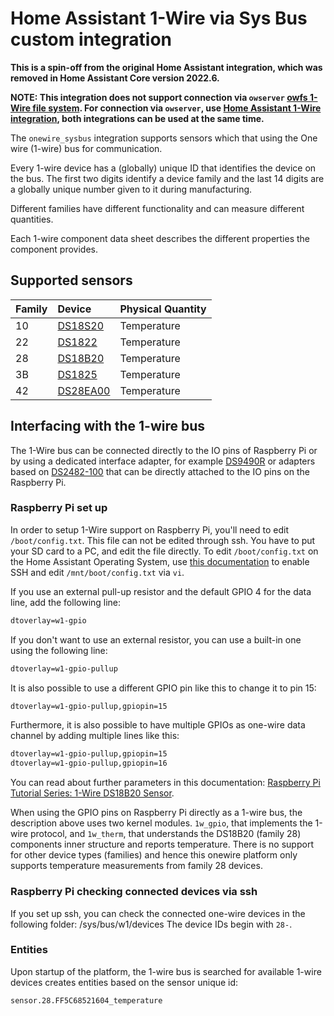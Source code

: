 # Home Assistant 1-Wire via Sys Bus custom integration

**This is a spin-off from the original Home Assistant integration, which was removed in Home Assistant Core version 2022.6.**

**NOTE: This integration does not support connection via `owserver` [owfs 1-Wire file system](https://owfs.org/). For connection via `owserver`, use [Home Assistant 1-Wire integration](https://www.home-assistant.io/integrations/onewire/), both integrations can be used at the same time.**

The `onewire_sysbus` integration supports sensors which that using the One wire (1-wire) bus for communication.

Every 1-wire device has a (globally) unique ID that identifies the device on the bus. The first two digits identify a device family and the last 14 digits are a globally unique number given to it during manufacturing.

Different families have different functionality and can measure different quantities.

Each 1-wire component data sheet describes the different properties the component provides.

## Supported sensors

| Family | Device                                                                      | Physical Quantity |
| ------ | :-------------------------------------------------------------------------- | :---------------- |
| 10     | [DS18S20](https://www.maximintegrated.com/en/products/sensors/DS18S20.html) | Temperature       |
| 22     | [DS1822](https://datasheets.maximintegrated.com/en/ds/DS1822.pdf)           | Temperature       |
| 28     | [DS18B20](https://datasheets.maximintegrated.com/en/ds/DS18B20.pdf)         | Temperature       |
| 3B     | [DS1825](https://datasheets.maximintegrated.com/en/ds/DS1825.pdf)           | Temperature       |
| 42     | [DS28EA00](https://datasheets.maximintegrated.com/en/ds/DS28EA00.pdf)       | Temperature       |

## Interfacing with the 1-wire bus

The 1-Wire bus can be connected directly to the IO pins of Raspberry Pi or by using a dedicated interface adapter, for example
[DS9490R](https://datasheets.maximintegrated.com/en/ds/DS9490-DS9490R.pdf) or adapters based on [DS2482-100](https://datasheets.maximintegrated.com/en/ds/DS2482-100.pdf) that can be directly attached to the IO pins on the Raspberry Pi.

### Raspberry Pi set up

In order to setup 1-Wire support on Raspberry Pi, you'll need to edit `/boot/config.txt`. This file can not be edited through ssh. You have to put your SD card to a PC, and edit the file directly.
To edit `/boot/config.txt` on the Home Assistant Operating System, use [this documentation](https://developers.home-assistant.io/docs/operating-system/debugging.html) to enable SSH and edit `/mnt/boot/config.txt` via `vi`.

If you use an external pull-up resistor and the default GPIO 4 for the data line, add the following line:

```txt
dtoverlay=w1-gpio
```

If you don't want to use an external resistor, you can use a built-in one using the following line:

```txt
dtoverlay=w1-gpio-pullup
```

It is also possible to use a different GPIO pin like this to change it to pin 15:

```txt
dtoverlay=w1-gpio-pullup,gpiopin=15
```

Furthermore, it is also possible to have multiple GPIOs as one-wire data channel by adding multiple lines like this:

```txt
dtoverlay=w1-gpio-pullup,gpiopin=15
dtoverlay=w1-gpio-pullup,gpiopin=16
```

You can read about further parameters in this documentation: [Raspberry Pi Tutorial Series: 1-Wire DS18B20 Sensor](https://www.waveshare.com/wiki/Raspberry_Pi_Tutorial_Series:_1-Wire_DS18B20_Sensor#Enable_1-Wire).

When using the GPIO pins on Raspberry Pi directly as a 1-wire bus, the description above uses two kernel modules. `1w_gpio`, that implements the 1-wire protocol, and `1w_therm`, that understands the DS18B20 (family 28) components inner structure and reports temperature.
There is no support for other device types (families) and hence this onewire platform only supports temperature measurements from family 28 devices.

### Raspberry Pi checking connected devices via ssh

If you set up ssh, you can check the connected one-wire devices in the following folder: /sys/bus/w1/devices
The device IDs begin with `28-`.

### Entities

Upon startup of the platform, the 1-wire bus is searched for available 1-wire devices creates entities based on the sensor unique id:

`sensor.28.FF5C68521604_temperature`
